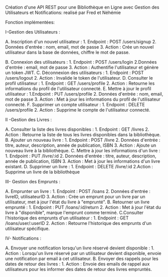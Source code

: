 Création d'une API REST pour une Bibliothèque en Ligne
avec Gestion des Utilisateurs et Notifications: realisé par Fred et Néhémie

Fonction implémentées:

I-Gestion des Utilisateurs :

  A.​ Inscription d'un nouvel utilisateur :
    1.​ Endpoint : POST /users/signup
    2.​ Données d'entrée : nom, email, mot de passe
    3.​ Action : Crée un nouvel utilisateur dans la base de données,
    chiffre le mot de passe.

  B.​ Connexion des utilisateurs :
    1.​ Endpoint : POST /users/login
    2.​ Données d'entrée : email, mot de passe
    3.​ Action : Authentifie l'utilisateur et génère un token JWT.
  C.​ Déconnexion des utilisateurs :
    1.​ Endpoint : POST /users/logout
    2.​ Action : Invalide le token de l'utilisateur.
  D.​ Consulter le profil utilisateur :
    1.​ Endpoint : GET /users/profile
    2.​ Action : Retourne les informations du profil de l'utilisateur
    connecté.
  E.​ Mettre à jour le profil utilisateur :
    1.​ Endpoint : PUT /users/profile
    2.​ Données d'entrée : nom, email, mot de passe
    3.​ Action : Met à jour les informations du profil de l'utilisateur
    connecté.
  F.​ Supprimer un compte utilisateur :
    1.​ Endpoint : DELETE /users/profile
    2.​ Action : Supprime le compte de l'utilisateur connecté.

II -Gestion des Livres :

  A.​ Consulter la liste des livres disponibles :
    1.​ Endpoint : GET /livres
    2.​ Action : Retourne la liste de tous les livres disponibles dans la
    bibliothèque.
  B.​ Ajouter un nouveau livre :
    1.​ Endpoint : POST /livre
    2.​ Données d'entrée : titre, auteur, description, année de
    publication, ISBN
    3.​ Action : Ajoute un nouveau livre à la bibliothèque.
  C.​ Mettre à jour les informations d'un livre :
    1.​ Endpoint : PUT /livre/:id
    2.​ Données d'entrée : titre, auteur, description, année de
    publication, ISBN
    3.​ Action : Met à jour les informations d'un livre existant.
  D.​ Supprimer un livre :
    1.​ Endpoint : DELETE /livre/:id
    2.​ Action : Supprime un livre de la bibliothèque

III- Gestion des Emprunts :

  A.​ Emprunter un livre :
    1.​ Endpoint : POST /loans
    2.​ Données d'entrée : livreID, utilisateurID
    3.​ Action : Crée un emprunt pour un livre par un utilisateur, met à
    jour l'état du livre à "emprunté".
  B.​ Retourner un livre emprunté :
    1.​ Endpoint : PUT /loans/:id/return
    2.​ Action : Met à jour l'état du livre à "disponible", marque
    l'emprunt comme terminé.
  C.​ Consulter l'historique des emprunts d'un utilisateur :
    1.​ Endpoint : GET /loans/user/:userID
    2.​ Action : Retourne l'historique des emprunts d'un utilisateur
    spécifique.
    
IV- Notifications :

  A.​ Envoyer une notification lorsqu'un livre réservé devient disponible :
    1.​ Action : Lorsqu'un livre réservé par un utilisateur devient
    disponible, envoie une notification par email à cet utilisateur.
  B.​ Envoyer des rappels pour les dates de retour des livres :
    1.​ Action : Envoie des emails de rappel aux utilisateurs pour les
    informer des dates de retour des livres empruntés.



    
  
